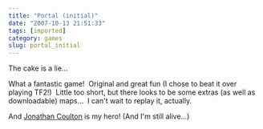```yaml
---
title: "Portal (initial)"
date: "2007-10-13 21:51:33"
tags: [imported]
category: games
slug: portal_initial
---
```

	
The cake is a lie...

What a fantastic game!  Original and great fun (I chose to beat it over playing TF2!)  Little too short, but there looks to be some extras (as well as downloadable) maps...  I can't wait to replay it, actually.

And <a href="http://www.jonathancoulton.com/">Jonathan Coulton</a> is my hero! (And I'm still alive...)
